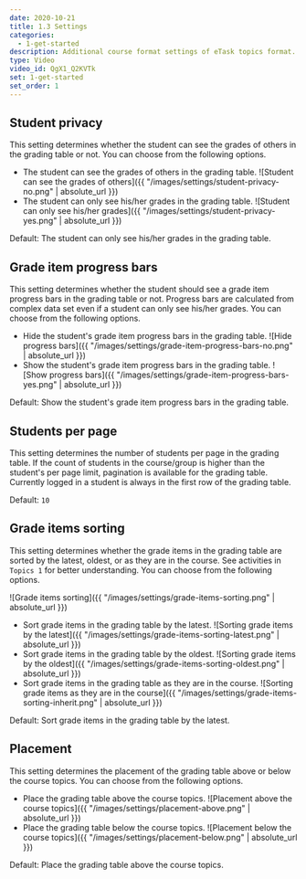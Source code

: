 ```yaml
---
date: 2020-10-21
title: 1.3 Settings
categories:
  - 1-get-started
description: Additional course format settings of eTask topics format.
type: Video
video_id: QgX1_Q2KVTk
set: 1-get-started
set_order: 1
---
```


## Student privacy

This setting determines whether the student can see the grades of others in the grading table or not. You can choose from the
following options.

- The student can see the grades of others in the grading table.
![Student can see the grades of others]({{ "/images/settings/student-privacy-no.png" | absolute_url }})
- The student can only see his/her grades in the grading table.
![Student can only see his/her grades]({{ "/images/settings/student-privacy-yes.png" | absolute_url }})

Default: The student can only see his/her grades in the grading table.

## Grade item progress bars

This setting determines whether the student should see a grade item progress bars in the grading table or not. Progress bars are
calculated from complex data set even if a student can only see his/her grades. You can choose from the following options.

- Hide the student's grade item progress bars in the grading table.
![Hide progress bars]({{ "/images/settings/grade-item-progress-bars-no.png" | absolute_url }})
- Show the student's grade item progress bars in the grading table.
![Show progress bars]({{ "/images/settings/grade-item-progress-bars-yes.png" | absolute_url }})

Default: Show the student's grade item progress bars in the grading table.

## Students per page

This setting determines the number of students per page in the grading table. If the count of students in the course/group is
higher than the student's per page limit, pagination is available for the grading table. Currently logged in a student is always in
the first row of the grading table.

Default: `10`

## Grade items sorting

This setting determines whether the grade items in the grading table are sorted by the latest, oldest, or as they are in the
course. See activities in `Topics 1` for better understanding. You can choose from the following options.

![Grade items sorting]({{ "/images/settings/grade-items-sorting.png" | absolute_url }})

- Sort grade items in the grading table by the latest.
![Sorting grade items by the latest]({{ "/images/settings/grade-items-sorting-latest.png" | absolute_url }})
- Sort grade items in the grading table by the oldest.
![Sorting grade items by the oldest]({{ "/images/settings/grade-items-sorting-oldest.png" | absolute_url }})
- Sort grade items in the grading table as they are in the course.
![Sorting grade items as they are in the course]({{ "/images/settings/grade-items-sorting-inherit.png" | absolute_url }})

Default: Sort grade items in the grading table by the latest.

## Placement

This setting determines the placement of the grading table above or below the course topics. You can choose from the following
options.

- Place the grading table above the course topics.
![Placement above the course topics]({{ "/images/settings/placement-above.png" | absolute_url }})
- Place the grading table below the course topics.
![Placement below the course topics]({{ "/images/settings/placement-below.png" | absolute_url }})

Default: Place the grading table above the course topics.
